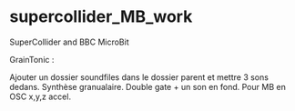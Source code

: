 # supercollider_MB_work
SuperCollider and BBC MicroBit

GrainTonic : 

Ajouter un dossier soundfiles dans le dossier parent et mettre 3 sons dedans.
Synthèse granualaire. Double gate + un son en fond. Pour MB en OSC x,y,z accel.


